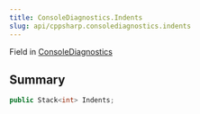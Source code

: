 ```yaml
---
title: ConsoleDiagnostics.Indents
slug: api/cppsharp.consolediagnostics.indents
---
```

Field in [ConsoleDiagnostics](/api/cppsharp/consolediagnostics)

## Summary



```csharp
public Stack<int> Indents;
```

